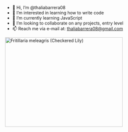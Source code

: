 - 👋 Hi, I’m @thaliabarrera08
- 👀 I’m interested in learning how to write code
- 🌱 I’m currently learning JavaScript
- 💞️ I’m looking to collaborate on any projects, entry level
- 📫 Reach me via e-mail at: thaliabarrera08@gmail.com
<img src="https://www.gardenia.net/storage/app/public/uploads/images/detail/Fritillaria%20meleagris%20Optimized.jpg" alt="Fritillaria meleagris (Checkered Lily)" jsname="HiaYvf" jsaction="load:XAeZkd;" class="n3VNCb" data-noaft="1" style="width: 383px; height: 292.882px; margin: 0px;">

<!---
thaliabarrera08/thaliabarrera08 is a ✨ special ✨ repository because its `README.md` (this file) appears on your GitHub profile.
You can click the Preview link to take a look at your changes.
--->

